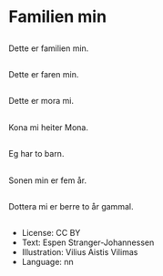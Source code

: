# Familien min

##
Dette er familien min.

##
Dette er faren min.

##
Dette er mora mi.

##
Kona mi heiter Mona.

##
Eg har to barn.

##
Sonen min er fem år.

##
Dottera mi er berre to år gammal.

##
* License: CC BY
* Text: Espen Stranger-Johannessen
* Illustration: Vilius Aistis Vilimas
* Language: nn
